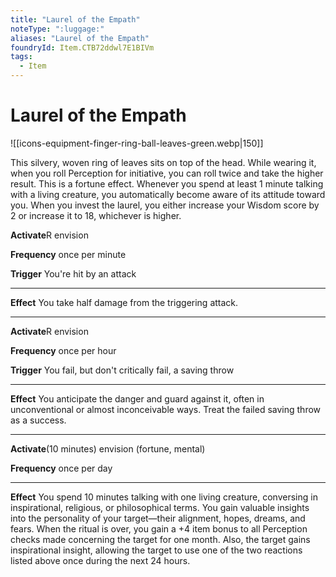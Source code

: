 ```yaml
---
title: "Laurel of the Empath"
noteType: ":luggage:"
aliases: "Laurel of the Empath"
foundryId: Item.CTB72ddwl7E1BIVm
tags:
  - Item
---
```


# Laurel of the Empath
![[icons-equipment-finger-ring-ball-leaves-green.webp|150]]

This silvery, woven ring of leaves sits on top of the head. While wearing it, when you roll Perception for initiative, you can roll twice and take the higher result. This is a fortune effect. Whenever you spend at least 1 minute talking with a living creature, you automatically become aware of its attitude toward you. When you invest the laurel, you either increase your Wisdom score by 2 or increase it to 18, whichever is higher.

**Activate**R envision

**Frequency** once per minute

**Trigger** You're hit by an attack

* * *

**Effect** You take half damage from the triggering attack.

* * *

**Activate**R envision

**Frequency** once per hour

**Trigger** You fail, but don't critically fail, a saving throw

* * *

**Effect** You anticipate the danger and guard against it, often in unconventional or almost inconceivable ways. Treat the failed saving throw as a success.

* * *

**Activate**(10 minutes) envision (fortune, mental)

**Frequency** once per day

* * *

**Effect** You spend 10 minutes talking with one living creature, conversing in inspirational, religious, or philosophical terms. You gain valuable insights into the personality of your target—their alignment, hopes, dreams, and fears. When the ritual is over, you gain a +4 item bonus to all Perception checks made concerning the target for one month. Also, the target gains inspirational insight, allowing the target to use one of the two reactions listed above once during the next 24 hours.

